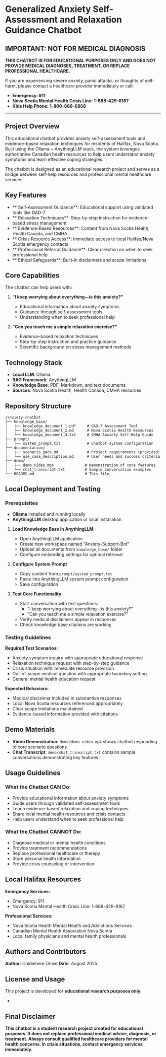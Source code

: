 #  Generalized Anxiety Self-Assessment and Relaxation Guidance Chatbot

##  **IMPORTANT: NOT FOR MEDICAL DIAGNOSIS**

**THIS CHATBOT IS FOR EDUCATIONAL PURPOSES ONLY AND DOES NOT PROVIDE MEDICAL DIAGNOSES, TREATMENT, OR REPLACE PROFESSIONAL HEALTHCARE.**

If you are experiencing severe anxiety, panic attacks, or thoughts of self-harm, please contact a healthcare provider immediately or call:
- **Emergency: 911**
- **Nova Scotia Mental Health Crisis Line: 1-888-429-8167**
- **Kids Help Phone: 1-800-668-6868**

---

##  Project Overview

This educational chatbot provides anxiety self-assessment tools and evidence-based relaxation techniques for residents of Halifax, Nova Scotia. Built using the Ollama + AnythingLLM stack, the system leverages authoritative Canadian health resources to help users understand anxiety symptoms and learn effective coping strategies.

The chatbot is designed as an educational research project and serves as a bridge between self-help resources and professional mental healthcare services.

##  Key Features

- ** Self-Assessment Guidance**: Educational support using validated tools like GAD-7
- ** Relaxation Techniques**: Step-by-step instruction for evidence-based stress management
- ** Evidence-Based Resources**: Content from Nova Scotia Health, Health Canada, and CMHA
- ** Crisis Resource Access**: Immediate access to local Halifax/Nova Scotia emergency contacts
- ** Professional Referral Guidance**: Clear direction on when to seek professional help
- ** Ethical Safeguards**: Built-in disclaimers and scope limitations

##  Core Capabilities

The chatbot can help users with:

1. **"I keep worrying about everything—is this anxiety?"**
   - Educational information about anxiety symptoms
   - Guidance through self-assessment tools
   - Understanding when to seek professional help

2. **"Can you teach me a simple relaxation exercise?"**
   - Evidence-based relaxation techniques
   - Step-by-step instruction and practice guidance
   - Scientific background on stress management methods

##  Technology Stack

- **Local LLM**: Ollama
- **RAG Framework**: AnythingLLM
- **Knowledge Base**: PDF, Markdown, and text documents
- **Sources**: Nova Scotia Health, Health Canada, CMHA resources

##  Repository Structure

```
/anxiety-chatbot
├── knowledge_base/
│   ├── knowledge_document_1.pdf     # GAD-7 Assessment Tool
│   ├── knowledge_document_2.md      # Nova Scotia Health Resources
│   └── knowledge_document_3.txt     # CMHA Anxiety Self-Help Guide
├── prompt/
│   └── system_prompt.txt            # Chatbot system configuration
├── documentation/
│   ├── scenario_pack.md             # Project requirements (provided)
│   └── use_case_description.md      # User needs and success criteria
├── demo/
│   ├── demo_video.mp4              # Demonstration of core features
│   └── chat_transcript.txt         # Sample conversation examples
└── README.md                       # This file
```

##  Local Deployment and Testing

### Prerequisites

- **Ollama** installed and running locally
- **AnythingLLM** desktop application or local installation


 

1. **Load Knowledge Base in AnythingLLM**
   - Open AnythingLLM application
   - Create new workspace named "Anxiety-Support-Bot"
   - Upload all documents from `knowledge_base/` folder
   - Configure embedding settings for optimal retrieval

2. **Configure System Prompt**
   - Copy content from `prompt/system_prompt.txt`
   - Paste into AnythingLLM system prompt configuration
   - Save configuration

3. **Test Core Functionality**
   - Start conversation with test questions:
     - "I keep worrying about everything—is this anxiety?"
     - "Can you teach me a simple relaxation exercise?"
   - Verify medical disclaimers appear in responses
   - Check knowledge base citations are working

### Testing Guidelines

**Required Test Scenarios:**
-  Anxiety symptom inquiry with appropriate educational response
-  Relaxation technique request with step-by-step guidance
-  Crisis situation with immediate resource provision
-  Out-of-scope medical question with appropriate boundary setting
-  General mental health education request

**Expected Behaviors:**
- Medical disclaimer included in substantive responses
- Local Nova Scotia resources referenced appropriately
- Clear scope limitations maintained
- Evidence-based information provided with citations

##  Demo Materials

- **Video Demonstration**: `demo/demo_video.mp4` shows chatbot responding to core scenario questions
- **Chat Transcript**: `demo/chat_transcript.txt` contains sample conversations demonstrating key features

##  Usage Guidelines

### What the Chatbot CAN Do:
- Provide educational information about anxiety symptoms
- Guide users through validated self-assessment tools
- Teach evidence-based relaxation and coping techniques
- Share local mental health resources and crisis contacts
- Help users understand when to seek professional help

### What the Chatbot CANNOT Do:
- Diagnose medical or mental health conditions
- Provide treatment recommendations
- Replace professional healthcare or therapy
- Store personal health information
- Provide crisis counseling or intervention

##  Local Halifax Resources

**Emergency Services:**
- Emergency: 911
- Nova Scotia Mental Health Crisis Line: 1-888-429-8167

**Professional Services:**
- Nova Scotia Health Mental Health and Addictions Services
- Canadian Mental Health Association Nova Scotia
- Local family physicians and mental health professionals

##  Authors and Contributors

**Author**: Chidiebere Onwe 
**Date**: August 2025  


##  License and Usage

This project is developed for **educational research purposes only**. 

-
##  Final Disclaimer

**This chatbot is a student research project created for educational purposes. It does not replace professional medical advice, diagnosis, or treatment. Always consult qualified healthcare providers for mental health concerns. In crisis situations, contact emergency services immediately.**
